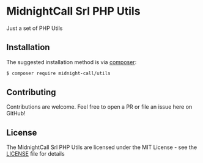 MidnightCall Srl PHP Utils
==========================

<!--[![Build Status](https://travis-ci.org/fazland/mailup-rest-client.svg?branch=master)](https://travis-ci.org/fazland/mailup-rest-client) [![Scrutinizer Code Quality](https://scrutinizer-ci.com/g/fazland/mailup-rest-client/badges/quality-score.png?b=master)](https://scrutinizer-ci.com/g/fazland/mailup-rest-client/?branch=master) [![Code Coverage](https://scrutinizer-ci.com/g/fazland/mailup-rest-client/badges/coverage.png?b=master)](https://scrutinizer-ci.com/g/fazland/mailup-rest-client/?branch=master)-->

Just a set of PHP Utils

Installation
------------
The suggested installation method is via [composer](https://getcomposer.org/):

```sh
$ composer require midnight-call/utils
```

Contributing
------------
Contributions are welcome. Feel free to open a PR or file an issue here on GitHub!

License
-------
The MidnightCall Srl PHP Utils are licensed under the MIT License - see the [LICENSE](https://github.com/fazland/midnight-call-php-utils/blob/master/LICENSE) file for details
